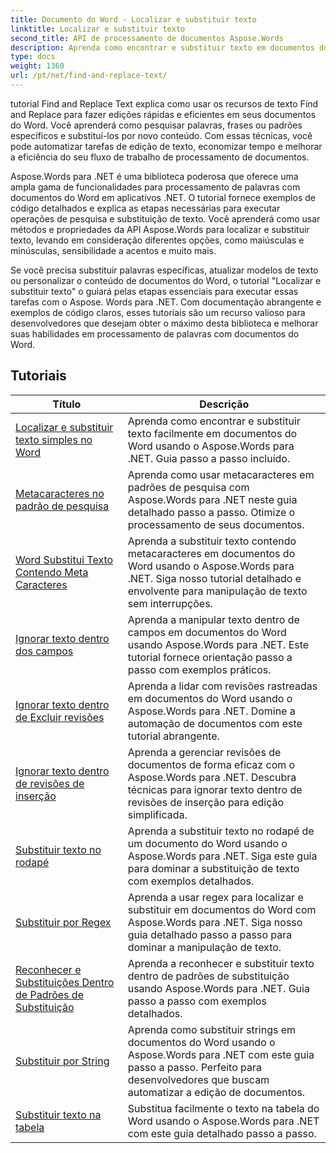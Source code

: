 ```yaml
---
title: Documento do Word - Localizar e substituir texto
linktitle: Localizar e substituir texto
second_title: API de processamento de documentos Aspose.Words
description: Aprenda como encontrar e substituir texto em documentos do Word usando o Aspose.Words para .NET. Os tutoriais mostram como executar pesquisas de texto precisas, incluindo opções de pesquisa avançadas.
type: docs
weight: 1360
url: /pt/net/find-and-replace-text/
---
```

tutorial Find and Replace Text explica como usar os recursos de texto Find and Replace para fazer edições rápidas e eficientes em seus documentos do Word. Você aprenderá como pesquisar palavras, frases ou padrões específicos e substituí-los por novo conteúdo. Com essas técnicas, você pode automatizar tarefas de edição de texto, economizar tempo e melhorar a eficiência do seu fluxo de trabalho de processamento de documentos.

Aspose.Words para .NET é uma biblioteca poderosa que oferece uma ampla gama de funcionalidades para processamento de palavras com documentos do Word em aplicativos .NET. O tutorial fornece exemplos de código detalhados e explica as etapas necessárias para executar operações de pesquisa e substituição de texto. Você aprenderá como usar métodos e propriedades da API Aspose.Words para localizar e substituir texto, levando em consideração diferentes opções, como maiúsculas e minúsculas, sensibilidade a acentos e muito mais.

Se você precisa substituir palavras específicas, atualizar modelos de texto ou personalizar o conteúdo de documentos do Word, o tutorial "Localizar e substituir texto" o guiará pelas etapas essenciais para executar essas tarefas com o Aspose. Words para .NET. Com documentação abrangente e exemplos de código claros, esses tutoriais são um recurso valioso para desenvolvedores que desejam obter o máximo desta biblioteca e melhorar suas habilidades em processamento de palavras com documentos do Word.

 ## Tutoriais
| Título | Descrição |
| --- | --- |
| [Localizar e substituir texto simples no Word](./simple-find-replace/) | Aprenda como encontrar e substituir texto facilmente em documentos do Word usando o Aspose.Words para .NET. Guia passo a passo incluído. |
| [Metacaracteres no padrão de pesquisa](./meta-characters-in-search-pattern/) | Aprenda como usar metacaracteres em padrões de pesquisa com Aspose.Words para .NET neste guia detalhado passo a passo. Otimize o processamento de seus documentos. |
| [Word Substitui Texto Contendo Meta Caracteres](./replace-text-containing-meta-characters/) | Aprenda a substituir texto contendo metacaracteres em documentos do Word usando o Aspose.Words para .NET. Siga nosso tutorial detalhado e envolvente para manipulação de texto sem interrupções. |
| [Ignorar texto dentro dos campos](./ignore-text-inside-fields/) | Aprenda a manipular texto dentro de campos em documentos do Word usando Aspose.Words para .NET. Este tutorial fornece orientação passo a passo com exemplos práticos. |
| [Ignorar texto dentro de Excluir revisões](./ignore-text-inside-delete-revisions/) | Aprenda a lidar com revisões rastreadas em documentos do Word usando o Aspose.Words para .NET. Domine a automação de documentos com este tutorial abrangente. |
| [Ignorar texto dentro de revisões de inserção](./ignore-text-inside-insert-revisions/) | Aprenda a gerenciar revisões de documentos de forma eficaz com o Aspose.Words para .NET. Descubra técnicas para ignorar texto dentro de revisões de inserção para edição simplificada. |
| [Substituir texto no rodapé](./replace-text-in-footer/) | Aprenda a substituir texto no rodapé de um documento do Word usando o Aspose.Words para .NET. Siga este guia para dominar a substituição de texto com exemplos detalhados. |
| [Substituir por Regex](./replace-with-regex/) | Aprenda a usar regex para localizar e substituir em documentos do Word com Aspose.Words para .NET. Siga nosso guia detalhado passo a passo para dominar a manipulação de texto. |
| [Reconhecer e Substituições Dentro de Padrões de Substituição](./recognize-and-substitutions-within-replacement-patterns/) | Aprenda a reconhecer e substituir texto dentro de padrões de substituição usando Aspose.Words para .NET. Guia passo a passo com exemplos detalhados. |
| [Substituir por String](./replace-with-string/) | Aprenda como substituir strings em documentos do Word usando o Aspose.Words para .NET com este guia passo a passo. Perfeito para desenvolvedores que buscam automatizar a edição de documentos. |
| [Substituir texto na tabela](./replace-text-in-table/) | Substitua facilmente o texto na tabela do Word usando o Aspose.Words para .NET com este guia detalhado passo a passo. |